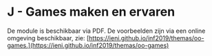 # J - Games maken en ervaren

De module is beschikbaar via PDF. De voorbeelden zijn via een online omgeving beschikbaar, zie: [https://ieni.github.io/inf2019/themas/oo-games.](https://ieni.github.io/inf2019/themas/oo-games)
